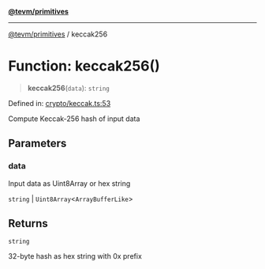 [**@tevm/primitives**](../README.md)

***

[@tevm/primitives](../globals.md) / keccak256

# Function: keccak256()

> **keccak256**(`data`): `string`

Defined in: [crypto/keccak.ts:53](https://github.com/evmts/primitives/blob/main/src/crypto/keccak.ts#L53)

Compute Keccak-256 hash of input data

## Parameters

### data

Input data as Uint8Array or hex string

`string` | `Uint8Array`\<`ArrayBufferLike`\>

## Returns

`string`

32-byte hash as hex string with 0x prefix

